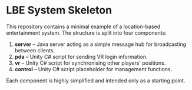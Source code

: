 # LBE System Skeleton

This repository contains a minimal example of a location-based entertainment system. The structure is split into four components:

1. **server** – Java server acting as a simple message hub for broadcasting between clients.
2. **pda** – Unity C# script for sending VR login information.
3. **vr** – Unity C# script for synchronising other players' positions.
4. **control** – Unity C# script placeholder for management functions.

Each component is highly simplified and intended only as a starting point.
